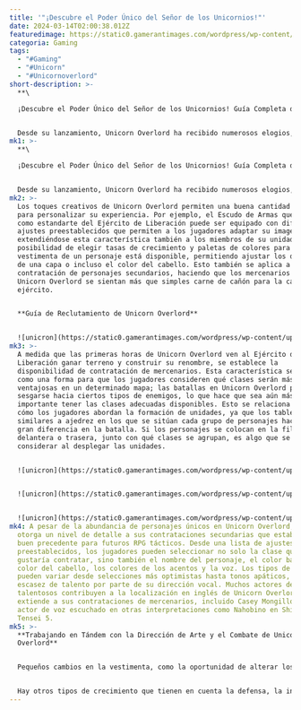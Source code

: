 ```yaml
---
title: '"¡Descubre el Poder Único del Señor de los Unicornios!"'
date: 2024-03-14T02:00:38.012Z
featuredimage: https://static0.gamerantimages.com/wordpress/wp-content/uploads/2024/03/unicorn-overlord-alain.jpg?q=50&fit=contain&w=1140&h=&dpr=1.5
categoria: Gaming
tags:
  - "#Gaming"
  - "#Unicorn"
  - "#Unicornoverlord"
short-description: >-
  **\

  ¡Descubre el Poder Único del Señor de los Unicornios! Guía Completa de Reclutamiento**


  Desde su lanzamiento, Unicorn Overlord ha recibido numerosos elogios, especialmente por su magnífica dirección artística. La atención al detalle de Vanillaware en el diseño de personajes se refleja en la cantidad de aliados reclutables en exhibición, lo que hace que el Ejército de Liberación de Unicorn Overlord sea robusto y diverso. Más allá de los setenta personajes únicos que pueden ayudar a la causa de Alain, está la opción de contratar mercenarios adicionales para completar las filas, permitiendo a los jugadores
mk1: >-
  **\

  ¡Descubre el Poder Único del Señor de los Unicornios! Guía Completa de Reclutamiento**


  Desde su lanzamiento, Unicorn Overlord ha recibido numerosos elogios, especialmente por su magnífica dirección artística. La atención al detalle de Vanillaware en el diseño de personajes se refleja en la cantidad de aliados reclutables en exhibición, lo que hace que el Ejército de Liberación de Unicorn Overlord sea robusto y diverso. Más allá de los setenta personajes únicos que pueden ayudar a la causa de Alain, está la opción de contratar mercenarios adicionales para completar las filas, permitiendo a los jugadores reclutar clases específicas para su formación de unidades. Esto es especialmente útil al considerar qué clases serán más beneficiosas en batallas que usen un tipo de enemigo predominante, aunque la personalización no se detiene ahí.
mk2: >-
  Los toques creativos de Unicorn Overlord permiten una buena cantidad de input
  para personalizar su experiencia. Por ejemplo, el Escudo de Armas que sirve
  como estandarte del Ejército de Liberación puede ser equipado con diferentes
  ajustes preestablecidos que permiten a los jugadores adaptar su imagen,
  extendiéndose esta característica también a los miembros de su unidad. La
  posibilidad de elegir tasas de crecimiento y paletas de colores para la
  vestimenta de un personaje está disponible, permitiendo ajustar los detalles
  de una capa o incluso el color del cabello. Esto también se aplica a la
  contratación de personajes secundarios, haciendo que los mercenarios de
  Unicorn Overlord se sientan más que simples carne de cañón para la causa del
  ejército.


  **Guía de Reclutamiento de Unicorn Overlord**


  ![unicron](https://static0.gamerantimages.com/wordpress/wp-content/uploads/2024/03/unicorn-overlord-unit-cropped.jpg?q=50&fit=contain&w=750&h=415&dpr=1.5 "unicron")
mk3: >-
  A medida que las primeras horas de Unicorn Overlord ven al Ejército de
  Liberación ganar terreno y construir su renombre, se establece la
  disponibilidad de contratación de mercenarios. Esta característica se presenta
  como una forma para que los jugadores consideren qué clases serán más
  ventajosas en un determinado mapa; las batallas en Unicorn Overlord pueden
  sesgarse hacia ciertos tipos de enemigos, lo que hace que sea aún más
  importante tener las clases adecuadas disponibles. Esto se relaciona bien con
  cómo los jugadores abordan la formación de unidades, ya que los tableros
  similares a ajedrez en los que se sitúan cada grupo de personajes hacen una
  gran diferencia en la batalla. Si los personajes se colocan en la fila
  delantera o trasera, junto con qué clases se agrupan, es algo que se debe
  considerar al desplegar las unidades.


  ![unicron](https://static0.gamerantimages.com/wordpress/wp-content/uploads/2024/03/unicorn-overlord-mercenary-customization.jpg?q=50&fit=contain&w=750&h=415&dpr=1.5 "unicron")


  ![unicron](https://static0.gamerantimages.com/wordpress/wp-content/uploads/2024/03/alain-customization-unicorn-overlord.jpg?q=50&fit=contain&w=750&h=415&dpr=1.5 "unicron")


  ![unicron](https://static0.gamerantimages.com/wordpress/wp-content/uploads/2024/03/unicorn-overlord-unit-cropped.jpg?q=50&fit=contain&w=750&h=415&dpr=1.5 "unicron")
mk4: A pesar de la abundancia de personajes únicos en Unicorn Overlord, se
  otorga un nivel de detalle a sus contrataciones secundarias que establece un
  buen precedente para futuros RPG tácticos. Desde una lista de ajustes
  preestablecidos, los jugadores pueden seleccionar no solo la clase que les
  gustaría contratar, sino también el nombre del personaje, el color base, el
  color del cabello, los colores de los acentos y la voz. Los tipos de voz
  pueden variar desde selecciones más optimistas hasta tonos apáticos, sin
  escasez de talento por parte de su dirección vocal. Muchos actores de voz
  talentosos contribuyen a la localización en inglés de Unicorn Overlord que se
  extiende a sus contrataciones de mercenarios, incluido Casey Mongillo, un
  actor de voz escuchado en otras interpretaciones como Nahobino en Shin Megami
  Tensei 5.
mk5: >-
  **Trabajando en Tándem con la Dirección de Arte y el Combate de Unicorn
  Overlord**


  Pequeños cambios en la vestimenta, como la oportunidad de alterar los colores de acento de una contratación para hacer que destaquen más visualmente, funcionan bien en beneficio de la dirección artística de Vanillaware sin afectar las estadísticas. La oportunidad de ajustar los patrones de crecimiento de las contrataciones, sin embargo, puede tener una gran consideración en el combate de Unicorn Overlord, lo que hace que los personajes secundarios sean más útiles en la batalla. Los jugadores pueden seleccionar dos tipos de crecimiento para una contratación de mercenario, que se caracterizan por diferentes enfoques. Por ejemplo, el tipo de crecimiento "Afortunado" ayuda a aumentar la evasión, lo que funciona bien para personajes que podrían estar situados en la fila delantera de una formación de unidades. Otros, como el tipo de crecimiento "Agudo", ayudan a aumentar la Tasa de Crítico para derrotar rápidamente a los personajes, lo que puede funcionar bien para una clase de Caballero con alta movilidad.


  Hay otros tipos de crecimiento que tienen en cuenta la defensa, la iniciativa, los puntos de vida, la precisión y más, lo que permite a los jugadores concentrarse en la personalización del crecimiento de estadísticas. La capacidad de experimentar con los diferentes tipos de crecimiento de los personajes significa que los jugadores pueden ver qué funciona mejor para ellos; los tipos de crecimiento pueden usarse para fortalecer aún más los puntos fuertes de una clase o para compensar las áreas donde se necesita mejorar. Debido a esto, los mercenarios de Unicorn Overlord pueden ser aliados más útiles de lo que uno podría anticipar, trabajando en tándem con el resto del Ejército de Liberación bajo el liderazgo de Alain para perseguir la justicia a través de Fevrith.
---
```

